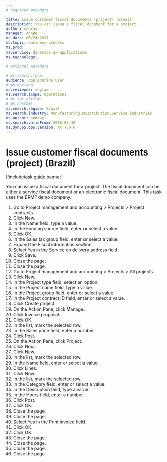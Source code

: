 ```yaml
--- 
# required metadata 
 
title: Issue customer fiscal documents (project) (Brazil)
description: You can issue a fiscal document for a project. 
author: sndray
manager: AnnBe 
ms.date: 06/24/2017
ms.topic: business-process 
ms.prod:  
ms.service: dynamics-ax-applications 
ms.technology:  
 
# optional metadata 
 
# ms.search.form:   
audience: Application User 
# ms.devlang:  
ms.reviewer: shylaw
ms.search.scope: Operations 
# ms.tgt_pltfrm:  
# ms.custom:  
ms.search.region: Brazil
ms.search.industry: Manufacturing;Distribution;Service industries
ms.author: sndray
ms.search.validFrom: 2016-06-30 
ms.dyn365.ops.version: AX 7.0.0 
---
```

# Issue customer fiscal documents (project) (Brazil)

[!include[task guide banner](../../includes/task-guide-banner.md)]

You can issue a fiscal document for a project. The fiscal document can be either a service fiscal document or an electronic fiscal document. This task uses the BRMF demo company.

1. Go to Project management and accounting > Projects > Project contracts.
2. Click New.
3. In the Name field, type a value.
4. In the Funding source field, enter or select a value.
5. Click OK.
6. In the Sales tax group field, enter or select a value.
7. Expand the Fiscal information section.
8. Select Yes in the Service on delivery address field.
9. Click Save.
10. Close the page.
11. Close the page.
12. Go to Project management and accounting > Projects > All projects.
13. Click New.
14. In the Project type field, select an option.
15. In the Project name field, type a value.
16. In the Project group field, enter or select a value.
17. In the Project contract ID field, enter or select a value.
18. Click Create project.
19. On the Action Pane, click Manage.
20. Click Invoice proposal.
21. Click OK.
22. In the list, mark the selected row.
23. In the Sales price field, enter a number.
24. Click Post.
25. On the Action Pane, click Project.
26. Click Hour.
27. Click New.
28. In the list, mark the selected row.
29. In the Name field, enter or select a value.
30. Click Lines.
31. Click New.
32. In the list, mark the selected row.
33. In the Category field, enter or select a value.
34. In the Description field, type a value.
35. In the Hours field, enter a number.
36. Click Post.
37. Click OK.
38. Close the page.
39. Close the page.
40. Select Yes in the Print invoice field.
41. Click OK.
42. Click OK.
43. Close the page.
44. Close the page.
45. Close the page.
46. Close the page.

